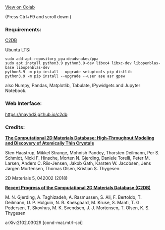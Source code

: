 [View on Colab](https://colab.research.google.com/github/mayhd3/DIPC/blob/master/topinsulators.ipynb)

(Press Ctrl+F9 and scroll down.)

### Requirements:

[C2DB](https://cmr.fysik.dtu.dk/c2db/c2db.html)

Ubuntu LTS:
```
sudo add-apt-repository ppa:deadsnakes/ppa
sudo apt install python3.9 python3.9-dev libxc4 libxc-dev libopenblas-base libopenblas-dev
python3.9 -m pip install --upgrade setuptools pip distlib
python3.9 -m pip install --upgrade --user ase asr gpaw
```

also Numpy, Pandas, Matplotlib, Tabulate, IPywidgets and Jupyter Notebook.

### Web Interface:
https://mayhd3.github.io/c2db

### Credits:

[**The Computational 2D Materials Database: High-Throughput Modeling and Discovery of Atomically Thin Crystals**](http://iopscience.iop.org/article/10.1088/2053-1583/aacfc1)

Sten Haastrup, Mikkel Strange, Mohnish Pandey, Thorsten Deilmann, Per S. Schmidt, Nicki F. Hinsche, Morten N. Gjerding, Daniele Torelli, Peter M. Larsen, Anders C. Riis-Jensen, Jakob Gath, Karsten W. Jacobsen, Jens Jørgen Mortensen, Thomas Olsen, Kristian S. Thygesen

2D Materials 5, 042002 (2018)

[**Recent Progress of the Computational 2D Materials Database (C2DB)**](https://arxiv.org/abs/2102.03029)

M. N. Gjerding, A. Taghizadeh, A. Rasmussen, S. Ali, F. Bertoldo, T. Deilmann, U. P. Holguin, N. R. Knøsgaard, M. Kruse, S. Manti, T. G. Pedersen, T. Skovhus, M. K. Svendsen, J. J. Mortensen, T. Olsen, K. S. Thygesen

arXiv:2102.03029 [cond-mat.mtrl-sci]


